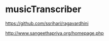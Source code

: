 # musicTranscriber


https://github.com/ssrihari/ragavardhini

http://www.sangeethapriya.org/homepage.php
